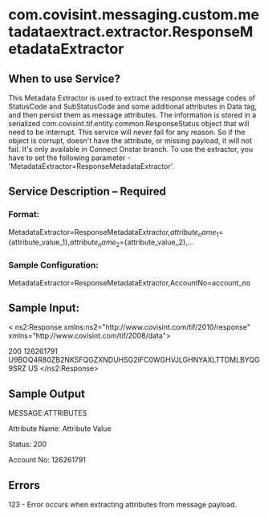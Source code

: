 # com.covisint.messaging.custom.metadataextract.extractor.ResponseMetadataExtractor
## When to use Service?
This Metadata Extractor is used to extract the response message codes of StatusCode and SubStatusCode and some additional attributes in Data tag, and then persist them as message attributes. The information is stored in a serialized com.covisint.tif.entity.common.ResponseStatus object that will need to be interrupt. This service will never fail for any reason. So if the object is corrupt, doesn't have the attribute, or missing payload, it will not fail. It's only available in Connect Onstar branch. To use the extractor, you have to set the following parameter - 'MetadataExtractor=ResponseMetadataExtractor'.

## Service Description – Required
### Format:
MetadataExtractor=ResponseMetadataExtractor,${attribute_name_1}=${attribute_value_1},${attribute_name_2}=${attribute_value_2},...

### Sample Configuration:
MetadataExtractor=ResponseMetadataExtractor,AccountNo=account_no

## Sample Input:

<?xml version="1.0" encoding="UTF-8" standalone="yes"?>< ns2:Response xmlns:ns2="http://www.covisint.com/tif/2010/response" xmlns="http://www.covisint.com/tif/2008/data">
<StatusCode xsi:type="xs:int" xmlns:xsi="http://www.w3.org/2001/XMLSchema-instance" xmlns:xs="http://www.w3.org/2001/XMLSchema">200</StatusCode>
   <Data>
       <Attribute Name="account_no">
           <AttributeValue xsi:type="xs:string" xmlns:xsi="http://www.w3.org/2001/XMLSchema-instance" xmlns:xs="http://www.w3.org/2001/XMLSchema">126261791</AttributeValue>
       </Attribute>
       <Attribute Name="app_session_key">
           <AttributeValue xsi:type="xs:string" xmlns:xsi="http://www.w3.org/2001/XMLSchema-instance" xmlns:xs="http://www.w3.org/2001/XMLSchema">U9BOQ4R80ZB2NKSFQGZXNDUHSG2IFC0WGHVJLGHNYAXLTTDMLBYQG9SRZ</AttributeValue>
       </Attribute>
       <Attribute Name="country_id">
           <AttributeValue xsi:type="xs:string" xmlns:xsi="http://www.w3.org/2001/XMLSchema-instance" xmlns:xs="http://www.w3.org/2001/XMLSchema">US</AttributeValue>
       </Attribute>
   </Data>
</ns2:Response>

## Sample Output
MESSAGE:ATTRIBUTES

Attribute Name: 	    Attribute Value

Status:          	    200

Account No: 	            126261791


## Errors

123 - Error occurs when extracting attributes from message payload.
